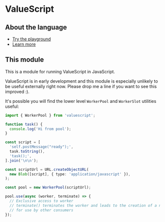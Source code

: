 # ValueScript

## About the language

- [Try the playground](https://valuescript.org/playground)
- [Learn more](https://github.com/voltrevo/ValueScript)

## This module

This is a module for running ValueScript in JavaScript.

ValueScript is in early development and this module is especially unlikely to be useful externally right now. Please drop me a line if you want to see this improved :).

It's possible you will find the lower level `WorkerPool` and `WorkerSlot` utilities useful:

```ts
import { WorkerPool } from 'valuescript';

function task() {
  console.log('Hi from pool');
}

const script = [
  'self.postMessage("ready");',
  task.toString(),
  'task();',
].join('\n\n');

const scriptUrl = URL.createObjectURL(
  new Blob([script], { type: 'application/javascript' }),
);

const pool = new WorkerPool(scriptUrl);

pool.use(async (worker, terminate) => {
  // Exclusive access to worker
  // terminate() terminates the worker and leads to the creation of a new one
  // for use by other consumers
});
```
